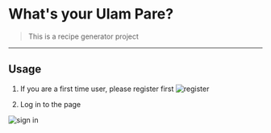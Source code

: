 # What's your Ulam Pare?
> This is a recipe generator project
---
## Usage
1. If you are a first time user, please register first
![register](https://user-images.githubusercontent.com/68190784/222622060-ddfd14b9-3108-4b73-9d1d-dc2b49493953.png)


2. Log in to the page

![sign in](https://user-images.githubusercontent.com/68190784/222623115-f5464895-043a-404e-af52-f744a0dd8f13.png)


